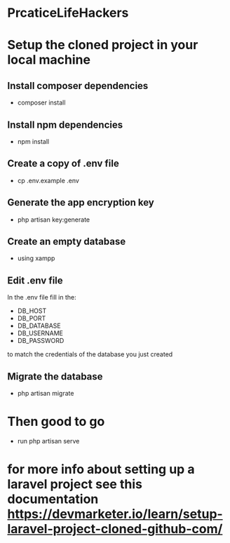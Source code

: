 # PrcaticeLifeHackers

# Setup the cloned project in your local machine



## Install composer dependencies

* composer install

## Install npm dependencies

* npm install

## Create a copy of .env file

* cp .env.example .env

## Generate the app encryption key

* php artisan key:generate

## Create an empty database

* using xampp

## Edit .env file

In the .env file fill in the:

* DB_HOST
* DB_PORT
* DB_DATABASE
* DB_USERNAME
* DB_PASSWORD

to match the credentials of the database you just created

## Migrate the database

* php artisan migrate

# Then good to go 

* run php artisan serve

# for more info about setting up a laravel project see this documentation https://devmarketer.io/learn/setup-laravel-project-cloned-github-com/